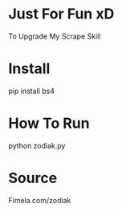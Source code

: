 # Just For Fun xD
To Upgrade My Scrape Skill

# Install
pip install bs4

# How To Run
python zodiak.py

# Source
Fimela.com/zodiak

